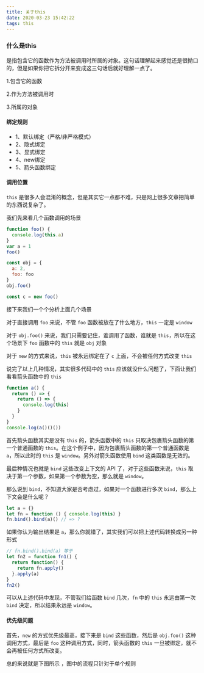 ```yaml
---
title: 关于this
date: 2020-03-23 15:42:22
tags: this
---
```


### 什么是this

是指包含它的函数作为方法被调用时所属的对象。这句话理解起来感觉还是很拗口的，但是如果你把它拆分开来变成这三句话后就好理解一点了。

1.包含它的函数

2.作为方法被调用时

3.所属的对象

<!-- more -->

#### 绑定规则

- 1、默认绑定（严格/非严格模式）
- 2、隐式绑定
- 3、显式绑定
- 4、new绑定
- 5、箭头函数绑定

#### 调用位置

`this` 是很多人会混淆的概念，但是其实它一点都不难，只是网上很多文章把简单的东西说复杂了。

我们先来看几个函数调用的场景



~~~js
function foo() {
  console.log(this.a)
}
var a = 1
foo()

const obj = {
  a: 2,
  foo: foo
}
obj.foo()

const c = new foo()
~~~

接下来我们一个个分析上面几个场景

对于直接调用 `foo` 来说，不管 `foo` 函数被放在了什么地方，`this` 一定是 `window`

对于 `obj.foo()` 来说，我们只需要记住，谁调用了函数，谁就是 `this`，所以在这个场景下 `foo` 函数中的 `this` 就是 `obj` 对象

对于 `new` 的方式来说，`this` 被永远绑定在了 `c` 上面，不会被任何方式改变 `this`

说完了以上几种情况，其实很多代码中的 `this` 应该就没什么问题了，下面让我们看看箭头函数中的 `this`

~~~js
function a() {
  return () => {
    return () => {
      console.log(this)
    }
  }
}
console.log(a()()())
~~~

首先箭头函数其实是没有 `this` 的，箭头函数中的 `this` 只取决包裹箭头函数的第一个普通函数的 `this`。在这个例子中，因为包裹箭头函数的第一个普通函数是 `a`，所以此时的 `this` 是 `window`。另外对箭头函数使用 `bind` 这类函数是无效的。

最后种情况也就是 `bind` 这些改变上下文的 API 了，对于这些函数来说，`this` 取决于第一个参数，如果第一个参数为空，那么就是 `window`。

那么说到 `bind`，不知道大家是否考虑过，如果对一个函数进行多次 `bind`，那么上下文会是什么呢？

~~~js
let a = {}
let fn = function () { console.log(this) }
fn.bind().bind(a)() // => ?
~~~

如果你认为输出结果是 `a`，那么你就错了，其实我们可以把上述代码转换成另一种形式

~~~js
// fn.bind().bind(a) 等于
let fn2 = function fn1() {
  return function() {
    return fn.apply()
  }.apply(a)
}
fn2()
~~~

可以从上述代码中发现，不管我们给函数 `bind` 几次，`fn` 中的 `this` 永远由第一次 `bind` 决定，所以结果永远是 `window`。

#### 优先级问题

首先，`new` 的方式优先级最高，接下来是 `bind` 这些函数，然后是 `obj.foo()` 这种调用方式，最后是 `foo` 这种调用方式，同时，箭头函数的 `this` 一旦被绑定，就不会再被任何方式所改变。

总的来说就是下图所示 ，图中的流程只针对于单个规则